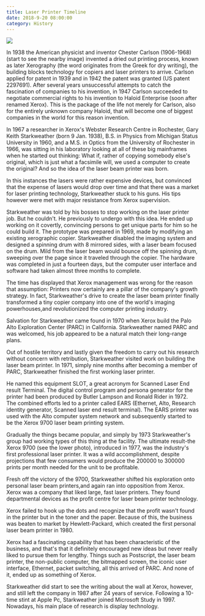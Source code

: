 ```yaml
---
title: Laser Printer Timeline
date: 2018-9-20 08:00:00
category: History
---
```


![](/images/2.jpg)

In 1938 the American physicist and inventor Chester Carlson (1906-1968) (start to see the nearby image) invented a dried out printing process, known as later Xerography (the word originates from the Greek for dry writing), the building blocks technology for copiers and laser printers to arrive. Carlson applied for patent in 1939 and in 1942 the patent was granted (US patent 2297691). After several years unsuccessful attempts to catch the fascination of companies to his invention, in 1947 Carlson succeeded to negotiate commercial rights to his invention to Haloid Enterprise (soon after renamed Xerox). This is the package of the life not merely for Carlson, also for the entirely unknown company Haloid, that will become one of biggest companies in the world for this reason invention.

<!-- more -->

In 1967 a researcher in Xerox's Webster Research Centre in Rochester, Gary Keith Starkweather (born 9 Jan. 1938), B.S. in Physics from Michigan Status University in 1960, and a M.S. in Optics from the University of Rochester in 1966, was sitting in his laboratory looking at all of these big mainframes when he started out thinking: What if, rather of copying somebody else's original, which is just what a facsimile will, we used a computer to create the original? And so the idea of the laser beam printer was born.

In this instances the lasers were rather expensive devices, but convinced that the expense of lasers would drop over time and that there was a market for laser printing technology, Starkweather stuck to his guns. His tips however were met with major resistance from Xerox supervision.

Starkweather was told by his bosses to stop working on the laser printer job. But he couldn't. He previously to undergo with this idea. He ended up working on it covertly, convincing persons to get unique parts for him so he could build it. The prototype was prepared in 1969, made by modifying an existing xerographic copier. Starkweather disabled the imaging system and designed a spinning drum with 8 mirrored sides, with a laser beam focused on the drum. Mild from the laser beam would bounce off the spinning drum, sweeping over the page since it traveled through the copier. The hardware was completed in just a fourteen days, but the computer user interface and software had taken almost three months to complete.

The time has displayed that Xerox management was wrong for the reason that assumption: Printers now certainly are a pillar of the company's growth strategy. In fact, Starkweather's drive to create the laser beam printer finally transformed a tiny copier company into one of the world's imaging powerhouses,and revolutionized the computer printing industry.

Salvation for Starkweather came found in 1970 when Xerox build the Palo Alto Exploration Center (PARC) in California. Starkweather named PARC and was welcomed, his job appeared to be a natural match their long-range plans.

Out of hostile territory and lastly given the freedom to carry out his research without concern with retribution, Starkweather visited work on building the laser beam printer. In 1971, simply nine months after becoming a member of PARC, Starkweather finished the first working laser printer.

He named this equipment SLOT, a great acronym for Scanned Laser End result Terminal. The digital control program and persona generator for the printer had been produced by Butler Lampson and Ronald Rider in 1972. The combined efforts led to a printer called EARS (Ethernet, Alto, Research identity generator, Scanned laser end result terminal). The EARS printer was used with the Alto computer system network and subsequently started to be the Xerox 9700 laser beam printing system.

Gradually the things became popular, and simply by 1973 Starkweather's group had working types of this thing at the facility. The ultimate result-the Xerox 9700 (see the lower photo), introduced in 1977, was the industry's first professional laser printer. It was a wild accomplishment, despite projections that few consumers would produce the 200000 to 300000 prints per month needed for the unit to be profitable.

Fresh off the victory of the 9700, Starkweather shifted his exploration onto personal laser beam printers,and again ran into opposition from Xerox. Xerox was a company that liked large, fast laser printers. They found departmental devices as the profit centre for laser beam printer technology.

Xerox failed to hook up the dots and recognize that the profit wasn't found in the printer but in the toner and the paper. Because of this, the business was beaten to market by Hewlett-Packard, which created the first personal laser beam printer in 1980.

Xerox had a fascinating capability that has been characteristic of the business, and that's that it definitely encouraged new ideas but never really liked to pursue them for lengthy. Things such as Postscript, the laser beam printer, the non-public computer, the bitmapped screen, the iconic user interface, Ethernet, packet switching, all this arrived of PARC. And none of it, ended up as something of Xerox.

Starkweather did start to see the writing about the wall at Xerox, however, and still left the company in 1987 after 24 years of service. Following a 10-time stint at Apple Pc, Starkweather joined Microsoft Study in 1997. Nowadays, his main place of research is display technology.